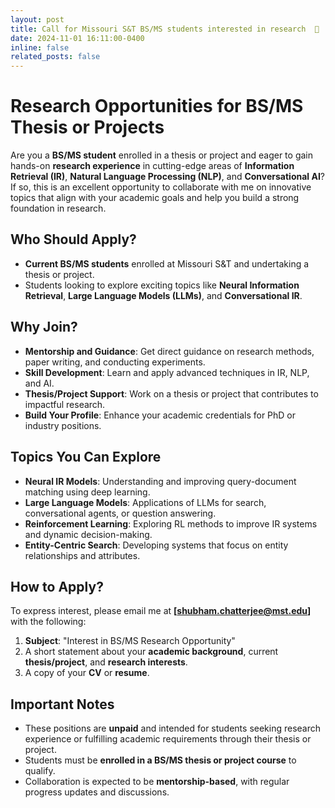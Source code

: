 ```yaml
---
layout: post
title: Call for Missouri S&T BS/MS students interested in research  🤩
date: 2024-11-01 16:11:00-0400
inline: false
related_posts: false
---
```


# **Research Opportunities for BS/MS Thesis or Projects**

Are you a **BS/MS student** enrolled in a thesis or project and eager to gain hands-on **research experience** in cutting-edge areas of **Information Retrieval (IR)**, **Natural Language Processing (NLP)**, and **Conversational AI**? If so, this is an excellent opportunity to collaborate with me on innovative topics that align with your academic goals and help you build a strong foundation in research.

## **Who Should Apply?**

- **Current BS/MS students** enrolled at Missouri S&T and undertaking a thesis or project.
- Students looking to explore exciting topics like **Neural Information Retrieval**, **Large Language Models (LLMs)**, and **Conversational IR**.

## **Why Join?**

- **Mentorship and Guidance**: Get direct guidance on research methods, paper writing, and conducting experiments.
- **Skill Development**: Learn and apply advanced techniques in IR, NLP, and AI.
- **Thesis/Project Support**: Work on a thesis or project that contributes to impactful research.
- **Build Your Profile**: Enhance your academic credentials for PhD or industry positions.

## **Topics You Can Explore**

- **Neural IR Models**: Understanding and improving query-document matching using deep learning.
- **Large Language Models**: Applications of LLMs for search, conversational agents, or question answering.
- **Reinforcement Learning**: Exploring RL methods to improve IR systems and dynamic decision-making.
- **Entity-Centric Search**: Developing systems that focus on entity relationships and attributes.

## **How to Apply?**

To express interest, please email me at **[shubham.chatterjee@mst.edu]** with the following:

1. **Subject**: "Interest in BS/MS Research Opportunity"
2. A short statement about your **academic background**, current **thesis/project**, and **research interests**.
3. A copy of your **CV** or **resume**.

## **Important Notes**

- These positions are **unpaid** and intended for students seeking research experience or fulfilling academic requirements through their thesis or project.
- Students must be **enrolled in a BS/MS thesis or project course** to qualify.
- Collaboration is expected to be **mentorship-based**, with regular progress updates and discussions.
